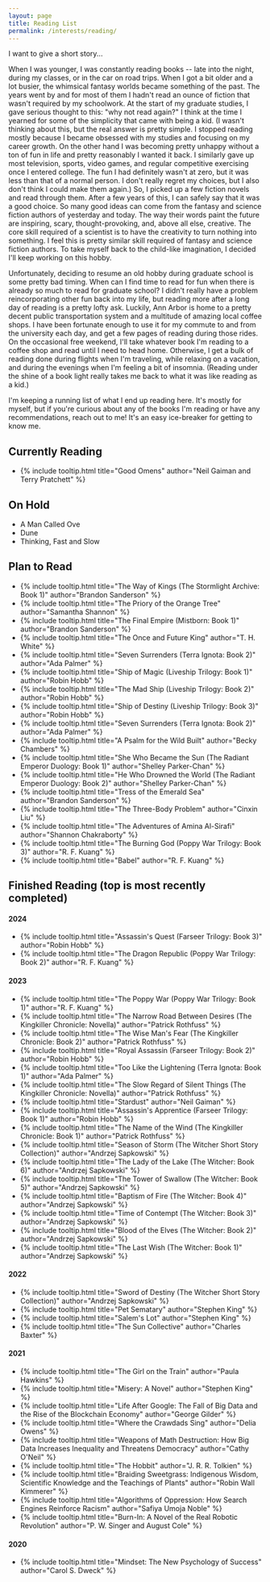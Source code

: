 ```yaml
---
layout: page
title: Reading List
permalink: /interests/reading/
---
```


I want to give a short story...

When I was younger, I was constantly reading books -- late into the night, 
during my classes, or in the car on road trips. When I got a bit older and 
a lot busier, the whimsical fantasy worlds became something of the past. 
The years went by and for most of them I hadn't read an ounce of fiction 
that wasn't required by my schoolwork. At the start of my graduate studies, 
I gave serious thought to this: "why not read again?" I think at the time I 
yearned for some of the simplicity that came with being a kid. (I wasn't 
thinking about this, but the real answer is pretty simple. I stopped reading 
mostly because I became obsessed with my studies and focusing on my career 
growth. On the other hand I was becoming pretty unhappy without a ton of 
fun in life and pretty reasonably I wanted it back. I similarly gave up 
most television, sports, video games, and regular competitive exercising 
once I entered college. The fun I had definitely wasn't at zero, but it was 
less than that of a normal person. I don't really regret my choices, but I also 
don't think I could make them again.) So, I picked up a few fiction novels 
and read through them. After a few years of this, I can safely say that it 
was a good choice. So many good ideas can come from the fantasy and science 
fiction authors of yesterday and today. The way their words paint the future 
are inspiring, scary, thought-provoking, and, above all else, creative. The 
core skill required of a scientist is to have the creativity to turn nothing 
into something. I feel this is pretty similar skill required of fantasy and 
science fiction authors. To take myself back to the child-like imagination, 
I decided I'll keep working on this hobby.

Unfortunately, deciding to resume an old hobby during graduate school is 
some pretty bad timing. When can I find time to read for fun when there 
is already so much to read for graduate school? I didn't really have a problem 
reincorporating other fun back into my life, but reading more after a long day 
of reading is a pretty lofty ask. Luckily, Ann Arbor is home to a pretty decent 
public transportation system and a multitude of amazing local coffee shops. I 
have been fortunate enough to use it for my commute to and from the university 
each day, and get a few pages of reading during those rides. On the occasional 
free weekend, I'll take whatever book I'm reading to a coffee shop and read 
until I need to head home. Otherwise, I get a bulk of reading done during 
flights when I'm traveling, while relaxing on a vacation, and during the 
evenings when I'm feeling a bit of insomnia. (Reading under the shine of a 
book light really takes me back to what it was like reading as a kid.)

I'm keeping a running list of what I end up reading here. It's mostly 
for myself, but if you're curious about any of the books I'm reading or 
have any recommendations, reach out to me! It's an easy ice-breaker for 
getting to know me.

## Currently Reading

- {% include tooltip.html title="Good Omens" author="Neil Gaiman and Terry Pratchett" %}

## On Hold

- A Man Called Ove
- Dune
- Thinking, Fast and Slow

## Plan to Read

- {% include tooltip.html title="The Way of Kings (The Stormlight Archive: Book 1)" author="Brandon Sanderson" %}
- {% include tooltip.html title="The Priory of the Orange Tree" author="Samantha Shannon" %}
- {% include tooltip.html title="The Final Empire (Mistborn: Book 1)" author="Brandon Sanderson" %}
- {% include tooltip.html title="The Once and Future King" author="T. H. White" %}
- {% include tooltip.html title="Seven Surrenders (Terra Ignota: Book 2)" author="Ada Palmer" %}
- {% include tooltip.html title="Ship of Magic (Liveship Trilogy: Book 1)" author="Robin Hobb" %}
- {% include tooltip.html title="The Mad Ship (Liveship Trilogy: Book 2)" author="Robin Hobb" %}
- {% include tooltip.html title="Ship of Destiny (Liveship Trilogy: Book 3)" author="Robin Hobb" %}
- {% include tooltip.html title="Seven Surrenders (Terra Ignota: Book 2)" author="Ada Palmer" %}
- {% include tooltip.html title="A Psalm for the Wild Built" author="Becky Chambers" %}
- {% include tooltip.html title="She Who Became the Sun (The Radiant Emperor Duology: Book 1)" author="Shelley Parker-Chan" %}
- {% include tooltip.html title="He Who Drowned the World (The Radiant Emperor Duology: Book 2)" author="Shelley Parker-Chan" %}
- {% include tooltip.html title="Tress of the Emerald Sea" author="Brandon Sanderson" %}
- {% include tooltip.html title="The Three-Body Problem" author="Cinxin Liu" %}
- {% include tooltip.html title="The Adventures of Amina Al-Sirafi" author="Shannon Chakraborty" %}
- {% include tooltip.html title="The Burning God (Poppy War Trilogy: Book 3)" author="R. F. Kuang" %}
- {% include tooltip.html title="Babel" author="R. F. Kuang" %}

## Finished Reading (top is most recently completed)

#### 2024

- {% include tooltip.html title="Assassin's Quest (Farseer Trilogy: Book 3)" author="Robin Hobb" %}
- {% include tooltip.html title="The Dragon Republic (Poppy War Trilogy: Book 2)" author="R. F. Kuang" %}

#### 2023

- {% include tooltip.html title="The Poppy War (Poppy War Trilogy: Book 1)" author="R. F. Kuang" %}
- {% include tooltip.html title="The Narrow Road Between Desires (The Kingkiller Chronicle: Novella)" author="Patrick Rothfuss" %}
- {% include tooltip.html title="The Wise Man's Fear (The Kingkiller Chronicle: Book 2)" author="Patrick Rothfuss" %}
- {% include tooltip.html title="Royal Assassin (Farseer Trilogy: Book 2)" author="Robin Hobb" %}
- {% include tooltip.html title="Too Like the Lightening (Terra Ignota: Book 1)" author="Ada Palmer" %}
- {% include tooltip.html title="The Slow Regard of Silent Things (The Kingkiller Chronicle: Novella)" author="Patrick Rothfuss" %}
- {% include tooltip.html title="Stardust" author="Neil Gaiman" %}
- {% include tooltip.html title="Assassin's Apprentice (Farseer Trilogy: Book 1)" author="Robin Hobb" %}
- {% include tooltip.html title="The Name of the Wind (The Kingkiller Chronicle: Book 1)" author="Patrick Rothfuss" %}
- {% include tooltip.html title="Season of Storm (The Witcher Short Story Collection)" author="Andrzej Sapkowski" %}
- {% include tooltip.html title="The Lady of the Lake (The Witcher: Book 6)" author="Andrzej Sapkowski" %}
- {% include tooltip.html title="The Tower of Swallow (The Witcher: Book 5)" author="Andrzej Sapkowski" %}
- {% include tooltip.html title="Baptism of Fire (The Witcher: Book 4)" author="Andrzej Sapkowski" %}
- {% include tooltip.html title="Time of Contempt (The Witcher: Book 3)" author="Andrzej Sapkowski" %}
- {% include tooltip.html title="Blood of the Elves (The Witcher: Book 2)" author="Andrzej Sapkowski" %}
- {% include tooltip.html title="The Last Wish (The Witcher: Book 1)" author="Andrzej Sapkowski" %}

#### 2022

- {% include tooltip.html title="Sword of Destiny (The Witcher Short Story Collection)" author="Andrzej Sapkowski" %}
- {% include tooltip.html title="Pet Sematary" author="Stephen King" %}
- {% include tooltip.html title="Salem's Lot" author="Stephen King" %}
- {% include tooltip.html title="The Sun Collective" author="Charles Baxter" %}

#### 2021

- {% include tooltip.html title="The Girl on the Train" author="Paula Hawkins" %}
- {% include tooltip.html title="Misery: A Novel" author="Stephen King" %}
- {% include tooltip.html title="Life After Google: The Fall of Big Data and the Rise of the Blockchain Economy" author="George Gilder" %}
- {% include tooltip.html title="Where the Crawdads Sing" author="Delia Owens" %}
- {% include tooltip.html title="Weapons of Math Destruction: How Big Data Increases Inequality and Threatens Democracy" author="Cathy O'Neil" %}
- {% include tooltip.html title="The Hobbit" author="J. R. R. Tolkien" %}
- {% include tooltip.html title="Braiding Sweetgrass: Indigenous Wisdom, Scientific Knowledge and the Teachings of Plants" author="Robin Wall Kimmerer" %}
- {% include tooltip.html title="Algorithms of Oppression: How Search Engines Reinforce Racism" author="Safiya Umoja Noble" %}
- {% include tooltip.html title="Burn-In: A Novel of the Real Robotic Revolution" author="P. W. Singer and August Cole" %}

#### 2020

- {% include tooltip.html title="Mindset: The New Psychology of Success" author="Carol S. Dweck" %}
